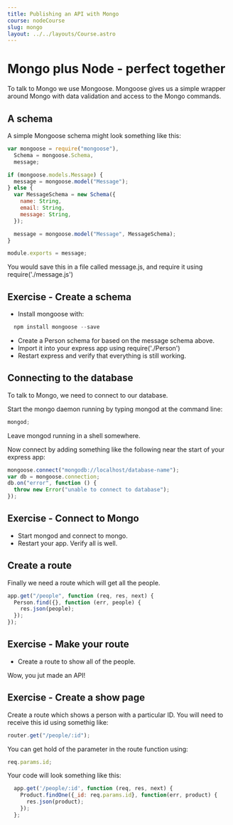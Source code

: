 ```yaml
---
title: Publishing an API with Mongo
course: nodeCourse
slug: mongo
layout: ../../layouts/Course.astro
---
```


# Mongo plus Node - perfect together

To talk to Mongo we use Mongoose. Mongoose gives us a simple wrapper around Mongo with data validation and access to the Mongo commands.

## A schema

A simple Mongoose schema might look something like this:

```js
var mongoose = require("mongoose"),
  Schema = mongoose.Schema,
  message;

if (mongoose.models.Message) {
  message = mongoose.model("Message");
} else {
  var MessageSchema = new Schema({
    name: String,
    email: String,
    message: String,
  });

  message = mongoose.model("Message", MessageSchema);
}

module.exports = message;
```

You would save this in a file called message.js, and require it using require('./message.js')

## Exercise - Create a schema

- Install mongoose with:

```js
  npm install mongoose --save
```

- Create a Person schema for based on the message schema above.
- Import it into your express app using require('./Person')
- Restart express and verify that everything is still working.

## Connecting to the database

To talk to Mongo, we need to connect to our database.

Start the mongo daemon running by typing mongod at the command line:

```js
mongod;
```

Leave mongod running in a shell somewhere.

Now connect by adding something like the following near the start of your express app:

```js
mongoose.connect("mongodb://localhost/database-name");
var db = mongoose.connection;
db.on("error", function () {
  throw new Error("unable to connect to database");
});
```

## Exercise - Connect to Mongo

- Start mongod and connect to mongo.
- Restart your app. Verify all is well.

## Create a route

Finally we need a route which will get all the people.

```js
app.get("/people", function (req, res, next) {
  Person.find({}, function (err, people) {
    res.json(people);
  });
});
```

## Exercise - Make your route

- Create a route to show all of the people.

Wow, you jut made an API!

## Exercise - Create a show page

Create a route which shows a person with a particular ID. You will need to receive this id using somethig like:

```js
router.get("/people/:id");
```

You can get hold of the parameter in the route function using:

```js
req.params.id;
```

Your code will look something like this:

```js
  app.get('/people/:id', function (req, res, next) {
    Product.findOne({_id: req.params.id}, function(err, product) {
      res.json(product);
    });
  };
```
